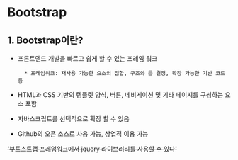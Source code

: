 # Bootstrap

## 1. Bootstrap이란?
* 프론트엔드 개발을 빠르고 쉽게 할 수 있는 프레임 워크
        
        * 프레임워크: 재사용 가능한 요소의 집합, 구조와 틀 결정, 확장 가능한 기반 코드 등
        
* HTML과 CSS 기반의 템플릿 양식, 버튼, 네비게이션 및 기타 페이지를 구성하는 요소 포함

* 자바스크립트를 선택적으로 확장 할 수 있음

* Github의 오픈 소스로 사용 가능, 상업적 이용 가능

~~'부트스트랩 프레임워크에서 jquery 라이브러리를 사용할 수 있다'~~
    
 